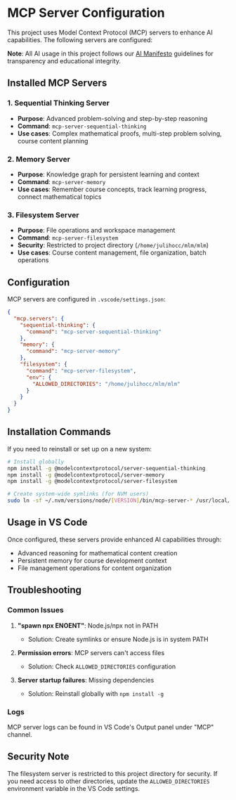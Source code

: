 # MCP Server Configuration

This project uses Model Context Protocol (MCP) servers to enhance AI capabilities. The following servers are configured:

**Note**: All AI usage in this project follows our [AI Manifesto](AI_MANIFESTO.md) guidelines for transparency and educational integrity.

## Installed MCP Servers

### 1. Sequential Thinking Server
- **Purpose**: Advanced problem-solving and step-by-step reasoning
- **Command**: `mcp-server-sequential-thinking`
- **Use cases**: Complex mathematical proofs, multi-step problem solving, course content planning

### 2. Memory Server  
- **Purpose**: Knowledge graph for persistent learning and context
- **Command**: `mcp-server-memory`
- **Use cases**: Remember course concepts, track learning progress, connect mathematical topics

### 3. Filesystem Server
- **Purpose**: File operations and workspace management
- **Command**: `mcp-server-filesystem`
- **Security**: Restricted to project directory (`/home/julihocc/mlm/mlm`)
- **Use cases**: Course content management, file organization, batch operations

## Configuration

MCP servers are configured in `.vscode/settings.json`:

```json
{
  "mcp.servers": {
    "sequential-thinking": {
      "command": "mcp-server-sequential-thinking"
    },
    "memory": {
      "command": "mcp-server-memory"
    },
    "filesystem": {
      "command": "mcp-server-filesystem",
      "env": {
        "ALLOWED_DIRECTORIES": "/home/julihocc/mlm/mlm"
      }
    }
  }
}
```

## Installation Commands

If you need to reinstall or set up on a new system:

```bash
# Install globally
npm install -g @modelcontextprotocol/server-sequential-thinking
npm install -g @modelcontextprotocol/server-memory
npm install -g @modelcontextprotocol/server-filesystem

# Create system-wide symlinks (for NVM users)
sudo ln -sf ~/.nvm/versions/node/[VERSION]/bin/mcp-server-* /usr/local/bin/
```

## Usage in VS Code

Once configured, these servers provide enhanced AI capabilities through:
- Advanced reasoning for mathematical content creation
- Persistent memory for course development context
- File management operations for content organization

## Troubleshooting

### Common Issues
1. **"spawn npx ENOENT"**: Node.js/npx not in PATH
   - Solution: Create symlinks or ensure Node.js is in system PATH

2. **Permission errors**: MCP servers can't access files
   - Solution: Check `ALLOWED_DIRECTORIES` configuration

3. **Server startup failures**: Missing dependencies
   - Solution: Reinstall globally with `npm install -g`

### Logs
MCP server logs can be found in VS Code's Output panel under "MCP" channel.

## Security Note

The filesystem server is restricted to this project directory for security. If you need access to other directories, update the `ALLOWED_DIRECTORIES` environment variable in the VS Code settings.
